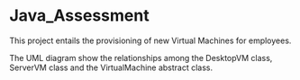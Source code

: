 # Java_Assessment

This project entails the provisioning of new Virtual Machines for employees.

The UML diagram show the relationships among the DesktopVM class, ServerVM class and the VirtualMachine abstract class. 
